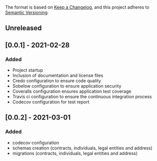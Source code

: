 The format is based on [Keep a Changelog](https://keepachangelog.com/en/1.0.0/),
and this project adheres to [Semantic Versioning](https://semver.org/spec/v2.0.0.html).

## Unreleased


## [0.0.1] - 2021-02-28
### Added
- Project startup
- Inclusion of documentation and license files
- Credo configuration to ensure code quality
- Sobelow configuration to ensure application security
- Coveralls configuration ensures application test coverage
- Travis ci configuration to ensure the continuous integration process
- Codecov configuration for test report

## [0.0.2] - 2021-03-01
### Added
- codecov configuration
- schemas creation (contracts, individuals, legal entities and address)
- migrations (contracts, individuals, legal entities and address)
